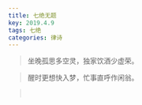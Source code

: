 ```yaml
---
title: 七绝无题
key: 2019.4.9
tags: 七绝
categories: 律诗
---
```


<blockquote class="blockquote-center">坐晚孤思多空灵，独家饮酒少虚荣。
</blockquote>
<blockquote class="blockquote-center">醒时更想快入梦，忙事直呼作闲翁。
</blockquote>
<blockquote class="blockquote-center"></br>
</blockquote>
